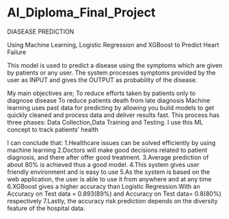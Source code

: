 # AI_Diploma_Final_Project
 DIASEASE PREDICTION

Using Machine Learning, Logistic Regression and XGBoost to Predict Heart Failure

This model is used to predict  a disease using the symptoms which are given by patients or any user.
The system processes symptoms provided by the user as INPUT and gives the OUTPUT as probability of the disease.

My main objectives are; To reduce efforts taken by patients only to diagnose disease
                        To reduce patients death from late diagnosis 
 Machine learning uses past data for predicting by allowing you build models to get quickly cleaned  and process data and deliver results fast.
This process has three phases: Data Collection,Data Training and Testing.
I use this ML concept to track patients’ health

I can conclude that:
                   1.Healthcare issues can be solved efficiently by using machine learning
                   2.Doctors will make good decisions related to patient diagnosis, and there after offer good treatment.
                   3.Average prediction of about 80% is achieved thus a good model.
                   4.This system gives user friendly environment and is easy to use
                   5.As the system is based on the web application, the user is able to use it from anywhere and at any time
                   6.XGBoost gives a higher accuracy than Logistic Regression.With an Accuracy on Test data = 0.893(89%) and Accuracy on Test data= 0.8(80%) respectively
                   7.Lastly, the accuracy risk prediction depends on the diversity feature of the hospital data.




